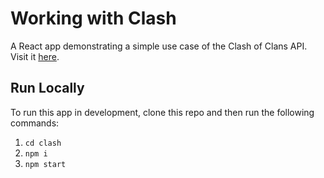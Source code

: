 # Working with Clash

A React app demonstrating a simple use case of the Clash of Clans API. Visit it [here](https://wwc.tinomuzambi.com).

## Run Locally

To run this app in development, clone this repo and then run the following commands:

1. `cd clash`
2. `npm i`
3. `npm start`